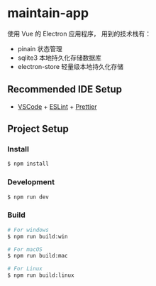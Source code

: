 # maintain-app

使用 Vue 的 Electron 应用程序，
用到的技术栈有：
  - pinain 状态管理
  - sqlite3 本地持久化存储数据库
  - electron-store 轻量级本地持久化存储

## Recommended IDE Setup

- [VSCode](https://code.visualstudio.com/) + [ESLint](https://marketplace.visualstudio.com/items?itemName=dbaeumer.vscode-eslint) + [Prettier](https://marketplace.visualstudio.com/items?itemName=esbenp.prettier-vscode)

## Project Setup

### Install

```bash
$ npm install
```

### Development

```bash
$ npm run dev
```

### Build

```bash
# For windows
$ npm run build:win

# For macOS
$ npm run build:mac

# For Linux
$ npm run build:linux
```
